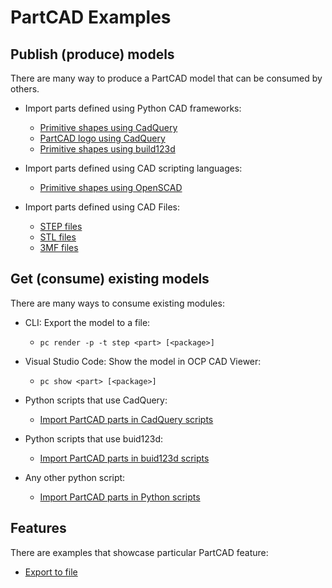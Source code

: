 # PartCAD Examples

## Publish (produce) models

There are many way to produce a PartCAD model that can be consumed by others.

- Import parts defined using Python CAD frameworks:
  - [Primitive shapes using CadQuery](./produce_part_cadquery_primitive/)
  - [PartCAD logo using CadQuery](./produce_part_cadquery_logo/)
  - [Primitive shapes using build123d](./produce_part_build123d_primitive/)

- Import parts defined using CAD scripting languages:
  - [Primitive shapes using OpenSCAD](./produce_part_scad/)

- Import parts defined using CAD Files:
  - [STEP files](./produce_part_step/)
  - [STL files](./produce_part_stl/)
  - [3MF files](./produce_part_3mf/)

## Get (consume) existing models

There are many ways to consume existing modules:

- CLI: Export the model to a file:
  - `pc render -p -t step <part> [<package>]`

- Visual Studio Code:  Show the model in OCP CAD Viewer:
  - `pc show <part> [<package>]`

- Python scripts that use CadQuery:
  - [Import PartCAD parts in CadQuery scripts](./consume_cadquery/)

- Python scripts that use buid123d:
  - [Import PartCAD parts in buid123d scripts](./consume_build123d/)

- Any other python script:
  - [Import PartCAD parts in Python scripts](./consume_standalone/)

## Features

There are examples that showcase particular PartCAD feature:

- [Export to file](./feature_export)